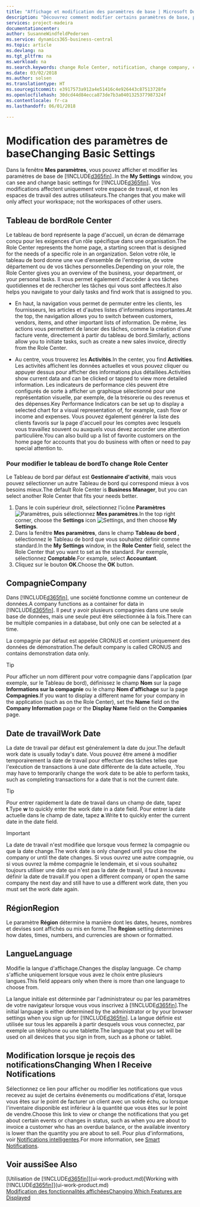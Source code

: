 ```yaml
---
title: "Affichage et modification des paramètres de base | Microsoft Docs"
description: "Découvrez comment modifier certains paramètres de base, par exemple, le tableau de bord, la compagnie ou la date de travail."
services: project-madeira
documentationcenter: 
author: SusanneWindfeldPedersen
ms.service: dynamics365-business-central
ms.topic: article
ms.devlang: na
ms.tgt_pltfrm: na
ms.workload: na
ms.search.keywords: change Role Center, notification, change company, change work date
ms.date: 03/02/2018
ms.author: solsen
ms.translationtype: HT
ms.sourcegitcommit: e3917573a912a4e51416c4e926443c87513728fe
ms.openlocfilehash: 30dcd44d84ecca873de7b3a0401325377987324f
ms.contentlocale: fr-ca
ms.lasthandoff: 06/01/2018

---
```

# <a name="changing-basic-settings"></a><span data-ttu-id="8df91-103">Modification des paramètres de base</span><span class="sxs-lookup"><span data-stu-id="8df91-103">Changing Basic Settings</span></span>
<span data-ttu-id="8df91-104">Dans la fenêtre **Mes paramètres**, vous pouvez afficher et modifier les paramètres de base de [!INCLUDE[d365fin](includes/d365fin_md.md)]..</span><span class="sxs-lookup"><span data-stu-id="8df91-104">In the **My Settings** window, you can see and change basic settings for [!INCLUDE[d365fin](includes/d365fin_md.md)].</span></span> <span data-ttu-id="8df91-105">Vos modifications affectent uniquement votre espace de travail, et non les espaces de travail des autres utilisateurs.</span><span class="sxs-lookup"><span data-stu-id="8df91-105">The changes that you make will only affect your workspace; not the workspaces of other users.</span></span>  

## <a name="role-center"></a><span data-ttu-id="8df91-106">Tableau de bord</span><span class="sxs-lookup"><span data-stu-id="8df91-106">Role Center</span></span>
<span data-ttu-id="8df91-107">Le tableau de bord représente la page d'accueil, un écran de démarrage conçu pour les exigences d'un rôle spécifique dans une organisation.</span><span class="sxs-lookup"><span data-stu-id="8df91-107">The Role Center represents the home page, a starting screen that is designed for the needs of a specific role in an organization.</span></span> <span data-ttu-id="8df91-108">Selon votre rôle, le tableau de bord donne une vue d'ensemble de l'entreprise, de votre département ou de vos tâches personnelles.</span><span class="sxs-lookup"><span data-stu-id="8df91-108">Depending on your role, the Role Center gives you an overview of the business, your department, or your personal tasks.</span></span> <span data-ttu-id="8df91-109">Il vous permet également d'accéder à vos tâches quotidiennes et de rechercher les tâches qui vous sont affectées.</span><span class="sxs-lookup"><span data-stu-id="8df91-109">It also helps you navigate to your daily tasks and find work that is assigned to you.</span></span>

-   <span data-ttu-id="8df91-110">En haut, la navigation vous permet de permuter entre les clients, les fournisseurs, les articles et d'autres listes d'informations importantes.</span><span class="sxs-lookup"><span data-stu-id="8df91-110">At the top, the navigation allows you to switch between customers, vendors, items, and other important lists of information.</span></span> <span data-ttu-id="8df91-111">De même, les actions vous permettent de lancer des tâches, comme la création d'une facture vente, directement à partir du tableau de bord.</span><span class="sxs-lookup"><span data-stu-id="8df91-111">Similarly, actions allow you to initiate tasks, such as create a new sales invoice, directly from the Role Center.</span></span>

-   <span data-ttu-id="8df91-112">Au centre, vous trouverez les **Activités**.</span><span class="sxs-lookup"><span data-stu-id="8df91-112">In the center, you find **Activities**.</span></span> <span data-ttu-id="8df91-113">Les activités affichent les données actuelles et vous pouvez cliquer ou appuyer dessus pour afficher des informations plus détaillées.</span><span class="sxs-lookup"><span data-stu-id="8df91-113">Activities show current data and can be clicked or tapped to view more detailed information.</span></span> <span data-ttu-id="8df91-114">Les indicateurs de performance clés peuvent être configurés de sorte à afficher un graphique sélectionné pour une représentation visuelle, par exemple, de la trésorerie ou des revenus et des dépenses.</span><span class="sxs-lookup"><span data-stu-id="8df91-114">Key Performance Indicators can be set up to display a selected chart for a visual representation of, for example, cash flow or income and expenses.</span></span> <span data-ttu-id="8df91-115">Vous pouvez également générer la liste des clients favoris sur la page d'accueil pour les comptes avec lesquels vous travaillez souvent ou auxquels vous devez accorder une attention particulière.</span><span class="sxs-lookup"><span data-stu-id="8df91-115">You can also build up a list of favorite customers on the home page for accounts that you do business with often or need to pay special attention to.</span></span>

### <a name="to-change-role-center"></a><span data-ttu-id="8df91-116">Pour modifier le tableau de bord</span><span class="sxs-lookup"><span data-stu-id="8df91-116">To change Role Center</span></span>
<span data-ttu-id="8df91-117">Le Tableau de bord par défaut est **Gestionnaire d'activité**, mais vous pouvez sélectionner un autre Tableau de bord qui correspond mieux à vos besoins mieux.</span><span class="sxs-lookup"><span data-stu-id="8df91-117">The default Role Center is **Business Manager**, but you can select another Role Center that fits your needs better.</span></span>
1. <span data-ttu-id="8df91-118">Dans le coin supérieur droit, sélectionnez l'icône **Paramètres** ![Paramètres](media/ui-experience/settings_icon_small.png "Icône Paramètres du tableau de bord"), puis sélectionnez **Mes paramètres**.</span><span class="sxs-lookup"><span data-stu-id="8df91-118">In the top right corner, choose the **Settings** icon ![Settings](media/ui-experience/settings_icon_small.png "Settings icon for role center"), and then choose **My Settings**.</span></span>
2. <span data-ttu-id="8df91-119">Dans la fenêtre **Mes paramètres**, dans le champ **Tableau de bord** , sélectionnez le Tableau de bord que vous souhaitez définir comme standard.</span><span class="sxs-lookup"><span data-stu-id="8df91-119">In the **My Settings** window, in the **Role Center** field, select the Role Center that you want to set as the standard.</span></span> <span data-ttu-id="8df91-120">Par exemple, sélectionnez **Comptable**.</span><span class="sxs-lookup"><span data-stu-id="8df91-120">For example, select **Accountant**.</span></span>
3. <span data-ttu-id="8df91-121">Cliquez sur le bouton **OK**.</span><span class="sxs-lookup"><span data-stu-id="8df91-121">Choose the **OK** button.</span></span>

## <a name="company"></a><span data-ttu-id="8df91-122">Compagnie</span><span class="sxs-lookup"><span data-stu-id="8df91-122">Company</span></span>
<span data-ttu-id="8df91-123">Dans [!INCLUDE[d365fin](includes/d365fin_md.md)], une société fonctionne comme un conteneur de données.</span><span class="sxs-lookup"><span data-stu-id="8df91-123">A company functions as a container for data in [!INCLUDE[d365fin](includes/d365fin_md.md)].</span></span> <span data-ttu-id="8df91-124">Il peut y avoir plusieurs compagnies dans une seule base de données, mais une seule peut être sélectionnée à la fois.</span><span class="sxs-lookup"><span data-stu-id="8df91-124">There can be multiple companies in a database, but only one can be selected at a time.</span></span>

<span data-ttu-id="8df91-125">La compagnie par défaut est appelée CRONUS et contient uniquement des données de démonstration.</span><span class="sxs-lookup"><span data-stu-id="8df91-125">The default company is called CRONUS and contains demonstration data only.</span></span>

> [!TIP]  
>   <span data-ttu-id="8df91-126">Pour afficher un nom différent pour votre compagnie dans l'application (par exemple, sur le Tableau de bord), définissez le champ **Nom** sur la page **Informations sur la compagnie** ou le champ **Nom d'affichage** sur la page **Compagnies**.</span><span class="sxs-lookup"><span data-stu-id="8df91-126">If you want to display a different name for your company in the application (such as on the Role Center), set the **Name** field on the **Company Information** page or the **Display Name** field on the **Companies** page.</span></span>  

## <a name="work-date"></a><span data-ttu-id="8df91-127">Date de travail</span><span class="sxs-lookup"><span data-stu-id="8df91-127">Work Date</span></span>
<span data-ttu-id="8df91-128">La date de travail par défaut est généralement la date du jour.</span><span class="sxs-lookup"><span data-stu-id="8df91-128">The default work date is usually today's date.</span></span> <span data-ttu-id="8df91-129">Vous pouvez être amené à modifier temporairement la date de travail pour effectuer des tâches telles que l'exécution de transactions à une date différente de la date actuelle, .</span><span class="sxs-lookup"><span data-stu-id="8df91-129">You may have to temporarily change the work date to be able to perform tasks, such as completing transactions for a date that is not the current date.</span></span>

> [!TIP]  
>   <span data-ttu-id="8df91-130">Pour entrer rapidement la date de travail dans un champ de date, tapez **t**.</span><span class="sxs-lookup"><span data-stu-id="8df91-130">Type **w** to quickly enter the work date in a date field.</span></span> <span data-ttu-id="8df91-131">Pour entrer la date actuelle dans le champ de date, tapez **a**.</span><span class="sxs-lookup"><span data-stu-id="8df91-131">Write **t** to quickly enter the current date in the date field.</span></span>

> [!IMPORTANT]  
>   <span data-ttu-id="8df91-132">La date de travail n'est modifiée que lorsque vous fermez la compagnie ou que la date change.</span><span class="sxs-lookup"><span data-stu-id="8df91-132">The work date is only changed until you close the company or until the date changes.</span></span> <span data-ttu-id="8df91-133">Si vous ouvrez une autre compagnie, ou si vous ouvrez la même compagnie le lendemain, et si vous souhaitez toujours utiliser une date qui n'est pas la date de travail, il faut à nouveau définir la date de travail.</span><span class="sxs-lookup"><span data-stu-id="8df91-133">If you open a different company or open the same company the next day and still have to use a different work date, then you must set the work date again.</span></span>

## <a name="region"></a><span data-ttu-id="8df91-134">Région</span><span class="sxs-lookup"><span data-stu-id="8df91-134">Region</span></span>
<span data-ttu-id="8df91-135">Le paramètre **Région** détermine la manière dont les dates, heures, nombres et devises sont affichés ou mis en forme.</span><span class="sxs-lookup"><span data-stu-id="8df91-135">The **Region** setting determines how dates, times, numbers, and currencies are shown or formatted.</span></span>   


## <a name="language"></a><span data-ttu-id="8df91-136">Langue</span><span class="sxs-lookup"><span data-stu-id="8df91-136">Language</span></span>
<span data-ttu-id="8df91-137">Modifie la langue d'affichage.</span><span class="sxs-lookup"><span data-stu-id="8df91-137">Changes the display language.</span></span> <span data-ttu-id="8df91-138">Ce champ s'affiche uniquement lorsque vous avez le choix entre plusieurs langues.</span><span class="sxs-lookup"><span data-stu-id="8df91-138">This field appears only when there is more than one language to choose from.</span></span> 

<span data-ttu-id="8df91-139">La langue initiale est déterminée par l'administrateur ou par les paramètres de votre navigateur lorsque vous vous inscrivez à [!INCLUDE[d365fin](includes/d365fin_md.md)].</span><span class="sxs-lookup"><span data-stu-id="8df91-139">The initial language is either determined by the administrator or by your browser settings when you sign up for [!INCLUDE[d365fin](includes/d365fin_md.md)].</span></span> <span data-ttu-id="8df91-140">La langue définie est utilisée sur tous les appareils à partir desquels vous vous connectez, par exemple un téléphone ou une tablette.</span><span class="sxs-lookup"><span data-stu-id="8df91-140">The language that you set will be used on all devices that you sign in from, such as a phone or tablet.</span></span> 

## <a name="changing-when-i-receive-notifications"></a><span data-ttu-id="8df91-141">Modification lorsque je reçois des notifications</span><span class="sxs-lookup"><span data-stu-id="8df91-141">Changing When I Receive Notifications</span></span>
<span data-ttu-id="8df91-142">Sélectionnez ce lien pour afficher ou modifier les notifications que vous recevez au sujet de certains événements ou modifications d'état, lorsque vous êtes sur le point de facturer un client avec un solde échu, ou lorsque l'inventaire disponible est inférieur à la quantité que vous êtes sur le point de vendre.</span><span class="sxs-lookup"><span data-stu-id="8df91-142">Choose this link to view or change the notifications that you get about certain events or changes in status, such as when you are about to invoice a customer who has an overdue balance, or the available inventory is lower than the quantity you are about to sell.</span></span> <span data-ttu-id="8df91-143">Pour plus d'informations, voir [Notifications intelligentes](ui-smart-notifications.md).</span><span class="sxs-lookup"><span data-stu-id="8df91-143">For more information, see [Smart Notifications](ui-smart-notifications.md).</span></span>

## <a name="see-also"></a><span data-ttu-id="8df91-144">Voir aussi</span><span class="sxs-lookup"><span data-stu-id="8df91-144">See Also</span></span>
<span data-ttu-id="8df91-145">[Utilisation de [!INCLUDE[d365fin](includes/d365fin_md.md)]](ui-work-product.md)</span><span class="sxs-lookup"><span data-stu-id="8df91-145">[Working with [!INCLUDE[d365fin](includes/d365fin_md.md)]](ui-work-product.md)</span></span>  
[<span data-ttu-id="8df91-146">Modification des fonctionnalités affichées</span><span class="sxs-lookup"><span data-stu-id="8df91-146">Changing Which Features are Displayed</span></span>](ui-experiences.md)  

